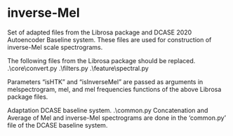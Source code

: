 # inverse-Mel
Set of adapted files from the Librosa package and DCASE 2020 Autoencoder Baseline system. These files are used for construction of inverse-Mel scale spectrograms.

The following files from the Librosa package should be replaced.
.\core\convert.py
.\filters.py
.\feature\spectral.py

Parameters “isHTK” and “isInverseMel” are passed as arguments in melspectrogram, mel, and mel frequencies functions of the above Librosa package files. 


Adaptation DCASE baseline system.
.\common.py
Concatenation and Average of Mel and inverse-Mel spectrograms are done in the ‘common.py’ file of the DCASE baseline system.
